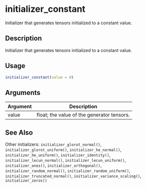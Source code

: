# initializer_constant


Initializer that generates tensors initialized to a constant value.




## Description

Initializer that generates tensors initialized to a constant value.





## Usage
```r
initializer_constant(value = 0)
```




## Arguments


Argument      |Description
------------- |----------------
value | float; the value of the generator tensors.







## See Also

Other initializers: 
`initializer_glorot_normal()`,
`initializer_glorot_uniform()`,
`initializer_he_normal()`,
`initializer_he_uniform()`,
`initializer_identity()`,
`initializer_lecun_normal()`,
`initializer_lecun_uniform()`,
`initializer_ones()`,
`initializer_orthogonal()`,
`initializer_random_normal()`,
`initializer_random_uniform()`,
`initializer_truncated_normal()`,
`initializer_variance_scaling()`,
`initializer_zeros()`



